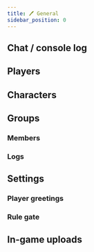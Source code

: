 ```yaml
---
title: 🖊️ General
sidebar_position: 0
---
```


## Chat / console log

## Players

## Characters

## Groups

### Members

### Logs

## Settings

### Player greetings

### Rule gate

## In-game uploads